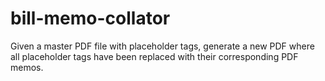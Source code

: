 # bill-memo-collator
Given a master PDF file with placeholder tags, generate a new PDF where all placeholder tags have been replaced with their corresponding PDF memos.
